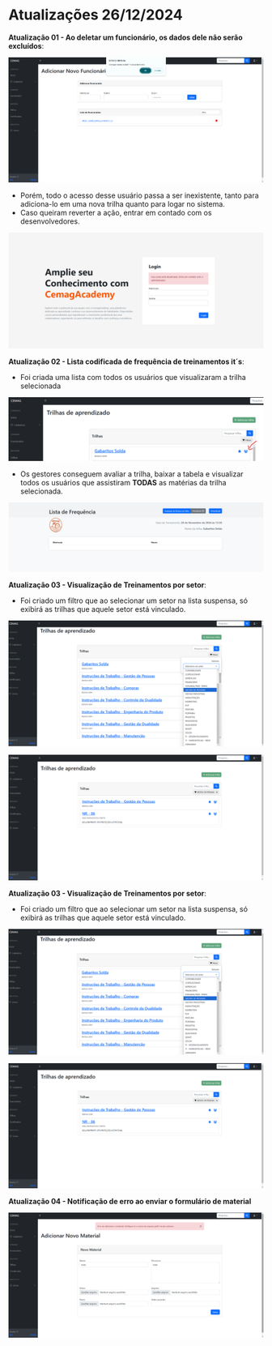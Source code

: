 # Atualizações 26/12/2024

**Atualização 01 - Ao deletar um funcionário, os dados dele não serão excluídos**:

![alt text](/documentacao/imgs_documentacao/excluir_funcionario.png)

- Porém, todo o acesso desse usuário passa a ser inexistente, tanto para adiciona-lo em uma nova trilha quanto para logar no sistema.
- Caso queiram reverter a ação, entrar em contado com os desenvolvedores.

![alt text](/documentacao/imgs_documentacao/usuario_desativado.png)

**Atualização 02 - Lista codificada de frequência de treinamentos it´s**:

- Foi criada uma lista com todos os usuários que visualizaram a trilha selecionada

![alt text](/documentacao/imgs_documentacao/lista_its_acesso.png)

- Os gestores conseguem avaliar a trilha, baixar a tabela e visualizar todos os usuários que assistiram **TODAS** as matérias da trilha selecionada. 

![alt text](/documentacao/imgs_documentacao/lista_de_frequencia.png)


**Atualização 03 - Visualização de Treinamentos por setor**:

- Foi criado um filtro que ao selecionar um setor na lista suspensa, só exibirá as trilhas que aquele setor está vinculado.

![alt text](/documentacao/imgs_documentacao/lista-its02.png)

![alt text](/documentacao/imgs_documentacao/lista-its01.png)

**Atualização 03 - Visualização de Treinamentos por setor**:

- Foi criado um filtro que ao selecionar um setor na lista suspensa, só exibirá as trilhas que aquele setor está vinculado.

![alt text](/documentacao/imgs_documentacao/lista-its02.png)

![alt text](/documentacao/imgs_documentacao/lista-its01.png)

**Atualização 04 - Notificação de erro ao enviar o formulário de material**

![alt text](/documentacao/imgs_documentacao/notificacao_erro.png)